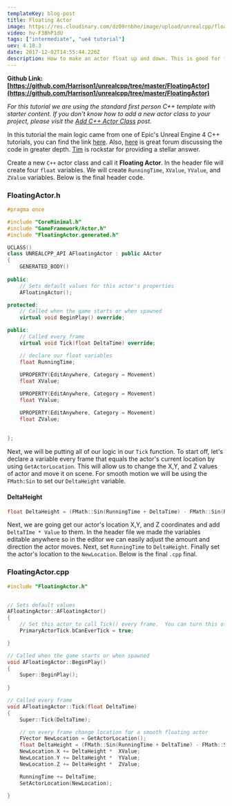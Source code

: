 ```yaml
---
templateKey: blog-post
title: Floating Actor
image: https://res.cloudinary.com/dz09rnbhe/image/upload/unrealcpp/floating-actor_mntqfm.jpg
video: hv-F3BhP1dU
tags: ["intermediate", "ue4 tutorial"]
uev: 4.18.3
date: 2017-12-02T14:55:44.226Z
description: How to make an actor float up and down. This is good for floating platforms or things that need to bob up and down.
---
```

**Github Link: [https://github.com/Harrison1/unrealcpp/tree/master/FloatingActor](https://github.com/Harrison1/unrealcpp/tree/master/FloatingActor)**

*For this tutorial we are using the standard first person C++ template with starter content. If you don't know how to add a new actor class to your project, please visit the [Add C++ Actor Class](/add-actor-class) post.*

In this tutorial the main logic came from one of Epic's Unreal Engine 4 C++ tutorials,  you can find the link [here](https://docs.unrealengine.com/latest/INT/Programming/QuickStart/index.html). Also, [here](https://answers.unrealengine.com/questions/434890/unreal-engine-beginner-fmathsin.html) is great forum discussing the code in greater depth. [Tim](https://answers.unrealengine.com/users/3692/tim-lincoln.html) is rockstar for providing a stellar answer.

Create a new `C++` actor class and call it **Floating Actor**. In the header file will create four `float` variables. We will create `RunningTime`, `XValue`, `YValue`, and `ZValue` variables. Below is the final header code.

### FloatingActor.h
```cpp
#pragma once

#include "CoreMinimal.h"
#include "GameFramework/Actor.h"
#include "FloatingActor.generated.h"

UCLASS()
class UNREALCPP_API AFloatingActor : public AActor
{
	GENERATED_BODY()
	
public:	
	// Sets default values for this actor's properties
	AFloatingActor();

protected:
	// Called when the game starts or when spawned
	virtual void BeginPlay() override;

public:	
	// Called every frame
	virtual void Tick(float DeltaTime) override;

	// declare our float variables 
	float RunningTime;
	
	UPROPERTY(EditAnywhere, Category = Movement)
	float XValue;

	UPROPERTY(EditAnywhere, Category = Movement)
	float YValue;

	UPROPERTY(EditAnywhere, Category = Movement)
	float ZValue;
	
	
};
```

Next, we will be putting all of our logic in our `Tick` function. To start off, let's declare a variable every frame that equals the actor's current location by using `GetActorLocation`. This will allow us to change the X,Y, and Z values of actor and move it on scene. For smooth motion we will be using the `FMath:Sin` to set our `DeltaHeight` variable.

#### DeltaHeight
```cpp
float DeltaHeight = (FMath::Sin(RunningTime + DeltaTime) - FMath::Sin(RunningTime));
```

Next, we are going get our actor's location X,Y, and Z coordinates and add `DeltaTIme * Value` to them. In the header file we made the variables editable anywhere so in the editor we can easily adjust the amount and direction the actor moves. Next, set `RunningTime` to `DeltaHeight`. Finally set the actor's location to the `NewLocation`. Below is the final `.cpp` final.

### FloatingActor.cpp
```cpp
#include "FloatingActor.h"


// Sets default values
AFloatingActor::AFloatingActor()
{
 	// Set this actor to call Tick() every frame.  You can turn this off to improve performance if you don't need it.
	PrimaryActorTick.bCanEverTick = true;

}

// Called when the game starts or when spawned
void AFloatingActor::BeginPlay()
{
	Super::BeginPlay();
	
}

// Called every frame
void AFloatingActor::Tick(float DeltaTime)
{
	Super::Tick(DeltaTime);

	// on every frame change location for a smooth floating actor
	FVector NewLocation = GetActorLocation();
	float DeltaHeight = (FMath::Sin(RunningTime + DeltaTime) - FMath::Sin(RunningTime));
	NewLocation.X += DeltaHeight *  XValue;
	NewLocation.Y += DeltaHeight *  YValue;
	NewLocation.Z += DeltaHeight *  ZValue;

	RunningTime += DeltaTime;
	SetActorLocation(NewLocation);

}
```
